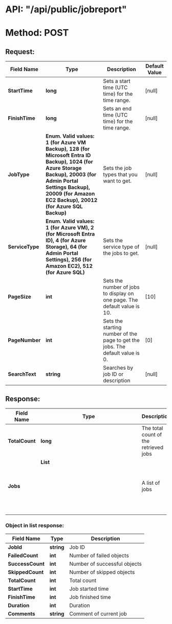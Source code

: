 # API: "/api/public/jobreport"

# Method: POST

## Request:

Field Name | Type | Description | Default Value
---------- | ---- | ----------- | -------------
**StartTime** | **long** | Sets a start time (UTC time) for the time range. | [null] 
**FinishTime** | **long** | Sets an end time (UTC time) for the time range. | [null]  
**JobType** | **Enum. Valid values: 1 (for Azure VM Backup), 128 (for Microsoft Entra ID Backup), 1024 (for Azure Storage Backup), 20003 (for Admin Portal Settings Backup), 20009 (for Amazon EC2 Backup), 20012 (for Azure SQL Backup)** | Sets the job types that you want to get. | [null]  
**ServiceType** | **Enum. Valid values: 1 (for Azure VM), 2 (for Microsoft Entra ID), 4 (for Azure Storage), 64 (for Admin Portal Settings), 256 (for Amazon EC2), 512 (for Azure SQL)** | Sets the service type of the jobs to get. | [null]  
**PageSize** | **int** | Sets the number of jobs to display on one page. The default value is 10. | [10] 
**PageNumber** | **int** | Sets the starting number of the page to get the jobs. The default value is 0. | [0] 
**SearchText** | **string** | Searches by job ID or description | [null]  

## Response:

Field Name | Type | Description 
---------- | ---- | ----------- 
**TotalCount** | **long** | The total count of the retrieved jobs
**Jobs** | **List<object>** | A list of jobs

### Object in list response:

Field Name | Type | Description 
---------- | ---- | ----------- 
**JobId** | **string** | Job ID
**FailedCount** | **int** | Number of failed objects
**SuccessCount** | **int** | Number of successful objects
**SkippedCount** | **int** | Number of skipped objects
**TotalCount** | **int** | Total count
**StartTime** | **int** | Job started time
**FinishTime** | **int** | Job finished time
**Duration** | **int** | Duration
**Comments** | **string** | Comment of current job



